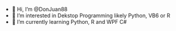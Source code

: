 - 👋 Hi, I’m @DonJuan88
- 👀 I’m interested in Dekstop Programming likely Python, VB6 or R
- 🌱 I’m currently learning Python, R and WPF C#

<!--- - 💞️ I’m looking to collaborate on ...
- 📫 How to reach me ...

DonJuan88/DonJuan88 is a ✨ special ✨ repository because its `README.md` (this file) appears on your GitHub profile.
You can click the Preview link to take a look at your changes.
--->
